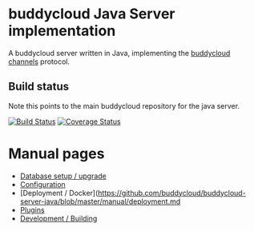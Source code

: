 # buddycloud Java Server implementation

A buddycloud server written in Java, implementing the [buddycloud channels](http://buddycloud.org/) protocol.

## Build status
 
Note this points to the main buddycloud repository for the java server.

[![Build Status](https://travis-ci.org/buddycloud/buddycloud-server-java.png?branch=master)](https://travis-ci.org/buddycloud/buddycloud-server-java) [![Coverage Status](https://img.shields.io/coveralls/buddycloud/buddycloud-server-java.svg)](https://coveralls.io/r/buddycloud/buddycloud-server-java)

# Manual pages

* [Database setup / upgrade](https://github.com/buddycloud/buddycloud-server-java/blob/master/manual/database-install.md)
* [Configuration](https://github.com/buddycloud/buddycloud-server-java/blob/master/manual/configuration.md)
* [Deployment / Docker](https://github.com/buddycloud/buddycloud-server-java/blob/master/manual/deployment.md
* [Plugins](https://github.com/buddycloud/buddycloud-server-java/blob/master/manual/deployment.md)
* [Development / Building](https://github.com/buddycloud/buddycloud-server-java/blob/master/manual/development.md)